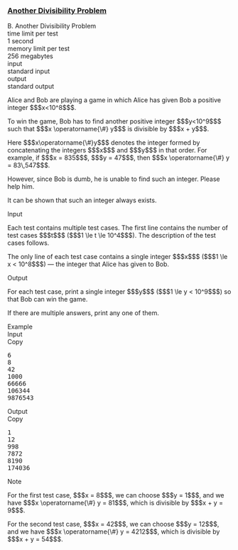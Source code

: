 <h3><a href="https://codeforces.com/contest/2140/problem/B" target="_blank" rel="noopener noreferrer">Another Divisibility Problem</a></h3>

<div class="header"><div class="title">B. Another Divisibility Problem</div><div class="time-limit"><div class="property-title">time limit per test</div>1 second</div><div class="memory-limit"><div class="property-title">memory limit per test</div>256 megabytes</div><div class="input-file input-standard"><div class="property-title">input</div>standard input</div><div class="output-file output-standard"><div class="property-title">output</div>standard output</div></div><div><p>Alice and Bob are playing a game in which Alice has given Bob a positive integer $$$x<10^8$$$.</p><p>To win the game, Bob has to find another positive integer $$$y<10^9$$$ such that $$$x \operatorname{\#} y$$$ is divisible by $$$x + y$$$.</p><p>Here $$$x\operatorname{\#}y$$$ denotes the integer formed by <span class="tex-font-style-bf">concatenating</span> the integers $$$x$$$ and $$$y$$$ in that order. For example, if $$$x = 835$$$, $$$y = 47$$$, then $$$x \operatorname{\#} y = 83\,547$$$.</p><p>However, since Bob is dumb, he is unable to find such an integer. Please help him.</p><p>It can be shown that such an integer always exists.</p></div><div class="input-specification"><div class="section-title">Input</div><p>Each test contains multiple test cases. The first line contains the number of test cases $$$t$$$ ($$$1 \le t \le 10^4$$$). The description of the test cases follows. </p><p>The only line of each test case contains a single integer $$$x$$$ ($$$1 \le x < 10^8$$$) — the integer that Alice has given to Bob.</p></div><div class="output-specification"><div class="section-title">Output</div><p>For each test case, print a single integer $$$y$$$ ($$$1 \le y < 10^9$$$) so that Bob can win the game.</p><p>If there are multiple answers, print any one of them.</p></div><div class="sample-tests"><div class="section-title">Example</div><div class="sample-test"><div class="input"><div class="title">Input<div title="Copy" data-clipboard-target="#id004398891782965161" id="id006793108824256712" class="input-output-copier">Copy</div></div><pre id="id004398891782965161"><div class="test-example-line test-example-line-even test-example-line-0">6</div><div class="test-example-line test-example-line-odd test-example-line-1">8</div><div class="test-example-line test-example-line-even test-example-line-2">42</div><div class="test-example-line test-example-line-odd test-example-line-3">1000</div><div class="test-example-line test-example-line-even test-example-line-4">66666</div><div class="test-example-line test-example-line-odd test-example-line-5">106344</div><div class="test-example-line test-example-line-even test-example-line-6">9876543</div></pre></div><div class="output"><div class="title">Output<div title="Copy" data-clipboard-target="#id007883567906290814" id="id0007180457857506561" class="input-output-copier">Copy</div></div><pre id="id007883567906290814">1
12
998
7872
8190
174036
</pre></div></div></div><div class="note"><div class="section-title">Note</div><p>For the first test case, $$$x = 8$$$, we can choose $$$y = 1$$$, and we have $$$x \operatorname{\#} y = 81$$$, which is divisible by $$$x + y = 9$$$.</p><p>For the second test case, $$$x = 42$$$, we can choose $$$y = 12$$$, and we have $$$x \operatorname{\#} y = 4212$$$, which is divisible by $$$x + y = 54$$$.</p></div>